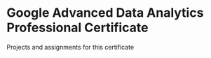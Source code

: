 # Google Advanced Data Analytics Professional Certificate
 Projects and assignments for this certificate 
